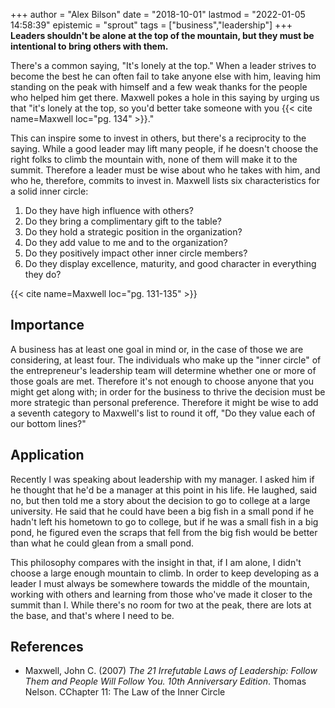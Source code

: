 +++
author = "Alex Bilson"
date = "2018-10-01"
lastmod = "2022-01-05 14:58:39"
epistemic = "sprout"
tags = ["business","leadership"]
+++
**Leaders shouldn't be alone at the top of the mountain, but they must be intentional to bring others with them.**

There's a common saying, "It's lonely at the top."  When a leader strives to become the best he can often fail to take anyone else with him, leaving him standing on the peak with himself and a few weak thanks for the people who helped him get there.  Maxwell pokes a hole in this saying by urging us that "it's lonely at the top, so you'd better take someone with you {{< cite name=Maxwell loc="pg. 134" >}}."

This can inspire some to invest in others, but there's a reciprocity to the saying.  While a good leader may lift many people, if he doesn't choose the right folks to climb the mountain with, none of them will make it to the summit.  Therefore a leader must be wise about who he takes with him, and who he, therefore, commits to invest in.  Maxwell lists six characteristics for a solid inner circle:

1. Do they have high influence with others?
2. Do they bring a complimentary gift to the table?
3. Do they hold a strategic position in the organization?
4. Do they add value to me and to the organization?
5. Do they positively impact other inner circle members?
6. Do they display excellence, maturity, and good character in everything they do?

{{< cite name=Maxwell loc="pg. 131-135" >}}

## Importance

A business has at least one goal in mind or, in the case of those we are considering, at least four.  The individuals who make up the "inner circle" of the entrepreneur's leadership team will determine whether one or more of those goals are met.  Therefore it's not enough to choose anyone that you might get along with; in order for the business to thrive the decision must be more strategic than personal preference.  Therefore it might be wise to add a seventh category to Maxwell's list to round it off, "Do they value each of our bottom lines?"

## Application

Recently I was speaking about leadership with my manager.  I asked him if he thought that he'd be a manager at this point in his life.  He laughed, said no, but then told me a story about the decision to go to college at a large university.  He said that he could have been a big fish in a small pond if he hadn't left his hometown to go to college, but if he was a small fish in a big pond, he figured even the scraps that fell from the big fish would be better than what he could glean from a small pond.

This philosophy compares with the insight in that, if I am alone, I didn't choose a large enough mountain to climb.  In order to keep developing as a leader I must always be somewhere towards the middle of the mountain, working with others and learning from those who've made it closer to the summit than I.  While there's no room for two at the peak, there are lots at the base, and that's where I need to be.

## References

- Maxwell, John C. (2007) _The 21 Irrefutable Laws of Leadership: Follow Them and People Will Follow You. 10th Anniversary Edition_. Thomas Nelson. CChapter 11: The Law of the Inner Circle
